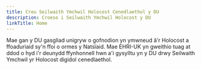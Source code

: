 ```yaml
---
title: Creu Seilwaith Ymchwil Holocost Cenedlaethol y DU
description: Croeso i Seilwaith Ymchwil Holocost y DU
linkTitle: Home
---
```


Mae gan y DU gasgliad unigryw o gofnodion yn ymwneud â'r Holocost a ffoaduriaid sy'n
ffoi o ormes y Natsïaid. Mae EHRI-UK yn gweithio tuag at ddod o hyd i'r deunydd ffynhonnell hwn a'i gysylltu
yn y DU drwy Seilwaith Ymchwil yr Holocost digidol cenedlaethol.